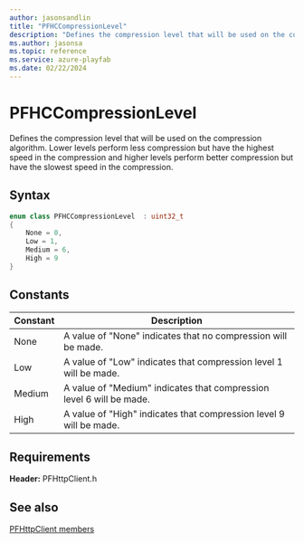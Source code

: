 ```yaml
---
author: jasonsandlin
title: "PFHCCompressionLevel"
description: "Defines the compression level that will be used on the compression algorithm. Lower levels perform less compression but have the highest speed in the compression and higher levels perform better compression but have the slowest speed in the compression."
ms.author: jasonsa
ms.topic: reference
ms.service: azure-playfab
ms.date: 02/22/2024
---
```


# PFHCCompressionLevel  

Defines the compression level that will be used on the compression algorithm. Lower levels perform less compression but have the highest speed in the compression and higher levels perform better compression but have the slowest speed in the compression.    

## Syntax  
  
```cpp
enum class PFHCCompressionLevel  : uint32_t  
{  
    None = 0,  
    Low = 1,  
    Medium = 6,  
    High = 9  
}  
```  
  
## Constants  
  
| Constant | Description |
| --- | --- |
| None | A value of "None" indicates that no compression will be made. |  
| Low | A value of "Low" indicates that compression level 1 will be made. |  
| Medium | A value of "Medium" indicates that compression level 6 will be made. |  
| High | A value of "High" indicates that compression level 9 will be made. |  
  
  
## Requirements  
  
**Header:** PFHttpClient.h
  
## See also  
[PFHttpClient members](../pfhttpclient_members.md)  

  
  
